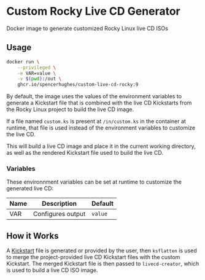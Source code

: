 # Custom Rocky Live CD Generator

Docker image to generate customized Rocky Linux live CD ISOs

## Usage

```bash
docker run \
    --privileged \
    -e VAR=value \
    -v $(pwd):/out \
    ghcr.io/spencerhughes/custom-live-cd-rocky:9
```

By default, the image uses the values of the environment variables to generate a Kickstart file that is combined with the live CD Kickstarts from the Rocky Linux project to build the live CD image.

If a file named `custom.ks` is present at `/in/custom.ks` in the container at runtime, that file is used instead of the environment variables to customize the live CD.

This will build a live CD image and place it in the current working directory, as well as the rendered Kickstart file used to build the live CD.

### Variables

These environnment variables can be set at runtime to customize the generated live CD:

| Name | Description | Default |
| ---- | ----------- | ------- |
| VAR | Configures output | `value` |

## How it Works

A [Kickstart](https://docs.fedoraproject.org/en-US/fedora/f36/install-guide/appendixes/Kickstart_Syntax_Reference/) file is generated or provided by the user, then `ksflatten` is used to merge the project-provided live CD Kickstart files with the custom Kickstart. The merged Kickstart file is then passed to `livecd-creator`, which is used to build a live CD ISO image.
